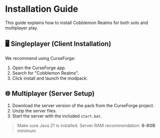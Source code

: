 # Installation Guide

This guide explains how to install Cobblemon Realms for both solo and multiplayer play.

## 🖥️ Singleplayer (Client Installation)

We recommend using CurseForge:

1. Open the CurseForge app.
2. Search for "Cobblemon Realms".
3. Click install and launch the modpack.

## 🌐 Multiplayer (Server Setup)

1. Download the server version of the pack from the CurseForge project.
2. Unzip the server files.
3. Start the server with the included `start.bat`.

> Make sure Java 21 is installed. Server RAM recommendation: **6-8GB** minimum
